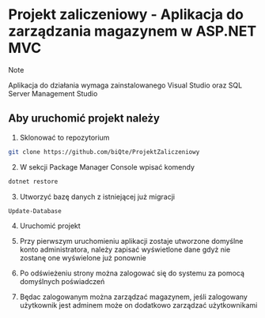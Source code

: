 # Projekt zaliczeniowy - Aplikacja do zarządzania magazynem w ASP.NET MVC

> [!NOTE]
> Aplikacja do działania wymaga zainstalowanego Visual Studio oraz SQL Server Management Studio

## Aby uruchomić projekt należy

1. Sklonować to repozytorium
```bash
git clone https://github.com/biQte/ProjektZaliczeniowy
```
2. W sekcji Package Manager Console wpisać komendy
```bash
dotnet restore
```

3. Utworzyć bazę danych z istniejącej już migracji
```bash
Update-Database
```

4. Uruchomić projekt

5. Przy pierwszym uruchomieniu aplikacji zostaje utworzone domyślne konto administratora, należy zapisać wyświetlone dane gdyż nie zostanę one wyświelone już ponownie

6. Po odświeżeniu strony można zalogować się do systemu za pomocą domyślnych poświadczeń

7. Będac zalogowanym można zarządzać magazynem, jeśli zalogowany użytkownik jest adminem może on dodatkowo zarządzać użytkownikami
